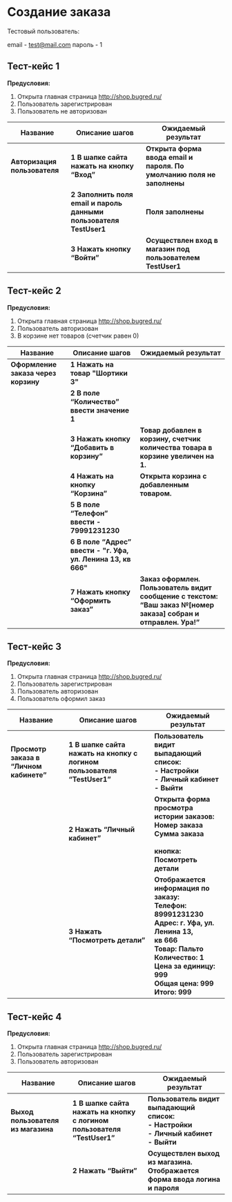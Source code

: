 # **Создание заказа**

Тестовый пользователь:

email - test@mail.com
пароль - 1

## **Тест-кейс 1**

**Предусловия:**

1. Открыта главная страница http://shop.bugred.ru/
2. Пользователь зарегистрирован
3. Пользователь не авторизован

| **Название**                 | **Описание шагов**                                               | **Ожидаемый результат**                                                |
|------------------------------|------------------------------------------------------------------|------------------------------------------------------------------------|
| **Авторизация пользователя** | **1 В шапке сайта нажать на кнопку “Вход”**                        | **Открыта форма ввода email и пароля. По умолчанию поля не заполнены** |
|                              | **2 Заполнить поля email и пароль данными пользователя TestUser1** | **Поля заполнены**                                                     |
|                              | **3 Нажать кнопку “Войти”**                                        | **Осуществлен вход в магазин под пользователем TestUser1**             |

## **Тест-кейс 2**

**Предусловия:**

1. Открыта главная страница <http://shop.bugred.ru/>
2. Пользователь авторизован
3. В корзине нет товаров (счетчик равен 0)

| **Название**                    | **Описание шагов**                                          | **Ожидаемый результат**                                                                                            |
|---------------------------------|-------------------------------------------------------------|--------------------------------------------------------------------------------------------------------------------|
| **Оформление заказа через корзину** | **1 Нажать на товар "Шортики 3"**                             |                                                                                                                    |
|                                 | **2 В поле “Количество” ввести значение 1**                   |                                                                                                                    |
|                                 | **3 Нажать кнопку “Добавить в корзину”**                      | **Товар добавлен в корзину, счетчик количества товара в корзине увеличен на 1.**                                   |
|                                 | **4 Нажать на кнопку “Корзина”**                              | **Открыта корзина с добавленным товаром.**                                                                         |
|                                 | **5 В полe “Телефон” ввести - 79991231230**                   |                                                                                                                    |
|                                 | **6 В полe “Адрес” ввести - "г. Уфа, ул. Ленина 13, кв 666"** |                                                                                                                    |
|                                 | **7 Нажать кнопку “Оформить заказ”**                          | **Заказ оформлен. Пользователь видит сообщение с текстом: “Ваш заказ №\[номер заказа\] собран и отправлен. Ура!”** |

## **Тест-кейс 3**

**Предусловия:**

1. Открыта главная страница <http://shop.bugred.ru/>
2. Пользователь зарегистрирован
3. Пользователь авторизован
4. Пользователь оформил заказ

| **Название**                            | **Описание шагов**                                                    | **Ожидаемый результат**                                                                                                                                                                                             |
|-----------------------------------------|-----------------------------------------------------------------------|---------------------------------------------------------------------------------------------------------------------------------------------------------------------------------------------------------------------|
| **Просмотр заказа в “Личном кабинете”** | **1 В шапке сайта нажать на кнопку с логином пользователя “TestUser1”** | **Пользователь видит выпадающий список: <br/>- Настройки <br/>- Личный кабинет <br/>- Выйти**                                                                                                                       |
|                                         | **2 Нажать “Личный кабинет”**                                           | **Открыта форма просмотра истории заказов: <br/>Номер заказа <br/>Сумма заказа <br/> <br/>кнопка: Посмотреть детали**                                                                                               |
|                                         | **3 Нажать “Посмотреть детали”**                                        | **Отображается информация по заказу:<br/>Телефон: 89991231230 <br/>Адрес: г. Уфа, ул. Ленина 13, <br/>кв 666 <br/>Товар: Пальто <br/>Количество: 1 <br/>Цена за единицу: 999 <br/>Общая цена: 999 <br/>Итого: 999** |

## **Тест-кейс 4**

**Предусловия:**

1. Открыта главная страница <http://shop.bugred.ru/>
2. Пользователь зарегистрирован
3. Пользователь авторизован

| **Название**                       | **Описание шагов**                                                    | **Ожидаемый результат**                                                                       |
|------------------------------------|-----------------------------------------------------------------------|-----------------------------------------------------------------------------------------------|
| **Выход пользователя из магазина** | **1 В шапке сайта нажать на кнопку с логином пользователя “TestUser1”** | **Пользователь видит выпадающий список: <br/>- Настройки <br/>- Личный кабинет <br/>- Выйти** |
|                                    | **2 Нажать “Выйти”**                                                    | **Осуществлен выход из магазина. Отображается форма ввода логина и пароля**                   |
